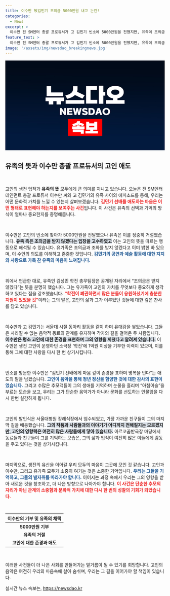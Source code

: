 ```yaml
---
title: 이수만 故김민기 조의금 5000만원 내고 논란!
categories:
  - News
excerpt: >
  이수만 전 SM엔터 총괄 프로듀서가 고 김민기 빈소에 5000만원을 전했지만, 유족이 조의금을 정중히 거절하며 고인의 뜻을 따랐다. 가요계 선후배의 따뜻한 인연과 애도의 순간들이 담긴 이야기!
feature_text: >
  이수만 전 SM엔터 총괄 프로듀서가 고 김민기 빈소에 5000만원을 전했지만, 유족이 조의금을 정중히 거절하며 고인의 뜻을 따랐다. 가요계 선후배의 따뜻한 인연과 애도의 순간들이 담긴 이야기!
image: '/assets/img/newsdao_breakingnews.jpg'
---
```


<p><img src="/assets/img/newsdao_breakingnews.jpg" alt="firstkoreanews 속보" /></p>

<h2 data-ke-size="size26">유족의 뜻과 이수만 총괄 프로듀서의 고인 애도</h2>

<p data-ke-size="size16">&nbsp;</p>

<p>고인의 생전 업적과 <b>유족의 뜻</b> 모두에게 큰 의미를 지니고 있습니다. 오늘은 전 SM엔터테인먼트 총괄 프로듀서 이수만 씨와 고 김민기의 유족 사이의 에피소드를 통해, 우리는 어떤 문화적 가치를 느낄 수 있는지 살펴보겠습니다. <b><span style="color: #ee2323;">김민기 선배를 애도하는 마음은 어떤 형태로 표현해야 하는지를 보여주는 사건</span></b>입니다. 이 사건은 유족의 선택과 기억의 방식이 얼마나 중요한지를 증명해줍니다. </p>

<p data-ke-size="size16">&nbsp;</p>

<p>이수만은 고인의 빈소에 찾아가 5000만원을 전달했으나 유족은 이를 정중히 거절했습니다. <b><span style="background-color: #21538527;">유족 측은 조의금을 받지 않겠다는 입장을 고수하였고</span></b> 이는 고인의 뜻을 따르는 행동으로 해석될 수 있습니다. 유가족은 조의금과 조화를 받지 않겠다고 이미 밝힌 바 있으며, 이 수안의 의도를 이해하고 존중한 것입니다. <b><span style="color: #1a5490;">김민기의 공연과 예술 활동에 대한 지지와 사랑으로 가득 찬 유족의 마음이 느껴집니다.</span></b> </p>

<p data-ke-size="size16">&nbsp;</p>

<p>위에서 언급한 대로, 유족인 김성민 학전 총무팀장은 공개된 자리에서 “조의금은 받지 않겠다”는 뜻을 분명히 했습니다. 그는 유가족이 고인의 가치를 무엇보다 중요하게 생각하고 있다는 점을 강조했습니다. <b><span style="color: #ee2323;">“학전이 폐관하면서 많은 분들이 응원하셨기에 충분한 지원이 있었을 것”</span></b>이라는 그의 말은, 고인의 삶과 그가 이루었던 것들에 대한 깊은 찬사를 담고 있습니다. </p>

<p data-ke-size="size16">&nbsp;</p>

<p>이수만과 고 김민기는 서울대 시절 동아리 활동을 같이 하며 유대감을 쌓았습니다. 그들은 사라질 수 없는 음악적 동료의 관계를 유지하며 각자의 길을 걸어온 두 사람입니다. <b><span style="background-color: #21538527;">이수만은 평소 고인에 대한 존경을 표현하며 그의 영향을 끼쳤다고 알려져 있습니다.</span></b> 이수만은 생전 고인이 운영하던 소극장 ‘학전’에 1억원 이상을 기부한 이력이 있으며, 이를 통해 그에 대한 사랑을 다시 한 번 상기시킵니다. </p>

<p data-ke-size="size16">&nbsp;</p>

<p>빈소를 방문한 이수만은 “김민기 선배에게 마음 깊이 존경을 표하며 명복을 빈다”는 애도의 말을 남겼습니다. <b><span style="color: #1a5490;">고인이 음악을 통해 청년 정신을 함양한 것에 대한 감사의 표현이었습니다.</span></b> 그리고 수많은 추모객들이 그의 생애를 기억하며 눈물을 흘리며 “아침이슬”을 부르는 모습을 보고, 우리는 그가 단순한 음악가가 아니라 문화를 선도하는 인물임을 다시 한번 실감하게 됩니다.</p>

<p data-ke-size="size16">&nbsp;</p>

<p>고인의 발인식은 서울대병원 장례식장에서 엄수되었고, 가장 가까운 친구들이 그의 마지막 길을 배웅했습니다. <b><span style="background-color: #21538527;">그의 작품과 사람들과의 이야기가 어디까지 전해질지는 모르겠지만, 고인의 영향력은 여전히 많은 사람들에게 닿아 있습니다.</span></b> 아르코꿈밭극장 마당에서 동료들과 친구들이 그를 기억하는 모습은, 그의 삶과 업적이 여전히 많은 이들에게 감동을 주고 있다는 것을 상기시킵니다. </p>

<p data-ke-size="size16">&nbsp;</p>

<p>마지막으로, 생전의 유산을 이어갈 우리 모두의 마음이 그곳에 모인 것 같습니다. 고인과 이수만, 그리고 유가족 모두가 소중히 여기는 것은 소중한 기억입니다. <b><span style="color: #1a5490;">우리는 그들을 기억하고, 그들의 발자취를 따라가야 합니다.</span></b> 이어지는 과정 속에서 우리는 그의 영향을 받아 새로운 것을 창조하고, 더 나은 방향으로 나아가야 합니다. <b><span style="color: #ee2323;">이 사건은 단순한 추모의 자리가 아닌 관계의 소중함과 문화적 가치에 대한 다시 한 번의 성찰의 기회가 되었습니다.</span></b> </p>

<p data-ke-size="size16">&nbsp;</p>

<table style="width: 100%;">
    <thead>
        <tr>
            <th style="text-align: center;"><b>이수만의 기부 및 유족의 채택</b></th>
        </tr>
    </thead>
    <tbody>
        <tr>
            <td style="text-align: center; height: 17px;"><b>5000만원 기부</b></td>
        </tr>
        <tr>
            <td style="text-align: center; height: 17px;"><b>유족의 거절</b></td>
        </tr>
        <tr>
            <td style="text-align: center; height: 17px;"><b>고인에 대한 존경과 애도</b></td>
        </tr>
    </tbody>
</table>

<p data-ke-size="size16">&nbsp;</p>

<p>이러한 사건들이 더 나은 사회를 만들어가는 밑거름이 될 수 있기를 희망합니다. 고인의 음악은 여전히 우리의 마음속에 살아 숨쉬며, 우리는 그 길을 이어가야 할 책임이 있습니다.</p>
실시간 뉴스 속보는, <a href="https://newsdao.kr" rel="dofollow">https://newsdao.kr</a>


